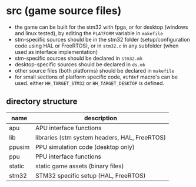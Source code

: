 # src (game source files)

- the game can be built for the stm32 with fpga, or for desktop (windows and
  linux tested), by editing the `PLATFORM` variable in `makefile`
- stm-specific sources should be in the stm32 folder (setup/configuration code
  using HAL or FreeRTOS), or in `stm32.c` in any subfolder (when used as
  interface implementation)
- stm-specific sources should be declared in `stm32.mk`
- desktop-specific sources should be declared in `ds.mk`
- other source files (both platforms) should be declared in `makefile`
- for small sections of platform specific code, `#ifdef` macro's can be used.
  either `HH_TARGET_STM32` or `HH_TARGET_DESKTOP` is defined.

## directory structure

|name|description|
|-|-|
|apu|APU interface functions|
|lib|libraries (stm system headers, HAL, FreeRTOS)|
|ppusim|PPU simulation code (desktop only)|
|ppu|PPU interface functions|
|static|static game assets (binary files)|
|stm32|STM32 specific setup (HAL, FreeRTOS)|
